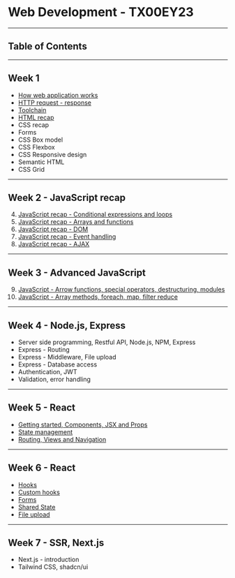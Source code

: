 # Web Development - TX00EY23

---

## Table of Contents

---

## Week 1

- [How web application works](Week1/architecture.md)
- [HTTP request - response](Week1/http-request-response.md)
- [Toolchain](Week1/tools_pt1.md)
- [HTML recap](Week1/HTML-recap)
- CSS recap
- Forms
- CSS Box model
- CSS Flexbox
- CSS Responsive design
- Semantic HTML
- CSS Grid

---

## Week 2 - JavaScript recap

4. [JavaScript recap - Conditional expressions and loops](Week2/JS-recap1.md)
5. [JavaScript recap - Arrays and functions](Week2/JS-recap2.md)
6. [JavaScript recap - DOM](Week2/JS-recap3.md)
7. [JavaScript recap - Event handling](Week2/JS-recap4.md)
8. [JavaScript recap - AJAX](Week2/JS-recap5.md)

---

## Week 3 - Advanced JavaScript

9. [JavaScript - Arrow functions, special operators, destructuring, modules](Week3/AdvancedJavaScript1.md)
10. [JavaScript - Array methods, foreach, map, filter reduce](Week3/AdvancedJavascript2.md)

---

## Week 4 - Node.js, Express

- Server side programming, Restful API, Node.js, NPM, Express
- Express - Routing
- Express - Middleware, File upload
- Express - Database access
- Authentication, JWT
- Validation, error handling

---

## Week 5 - React

- [Getting started, Components, JSX and Props](Week3/01-react-start.md)
- [State management](Week3/02-react-state.md)
- [Routing, Views and Navigation](Week3/03-react-routing.md)

---

## Week 6 - React

- [Hooks](Week4/hooks.md)
- [Custom hooks](Week4/custom-hooks.md)
- [Forms](Week4/forms.md)
- [Shared State](Week4/context.md)
- [File upload](Week4/upload.md)

---

## Week 7 - SSR, Next.js

- Next.js - introduction
- Tailwind CSS, shadcn/ui
